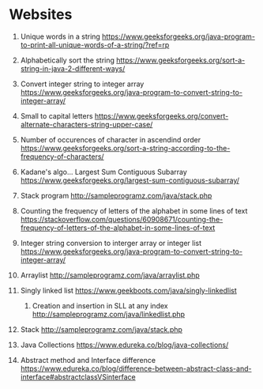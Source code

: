 # Websites


1) Unique words in a string https://www.geeksforgeeks.org/java-program-to-print-all-unique-words-of-a-string/?ref=rp 
2) Alphabetically sort the string https://www.geeksforgeeks.org/sort-a-string-in-java-2-different-ways/
3) Convert integer string to integer array https://www.geeksforgeeks.org/java-program-to-convert-string-to-integer-array/
4) Small to capital letters https://www.geeksforgeeks.org/convert-alternate-characters-string-upper-case/
5) Number of occurences of character in ascendind order https://www.geeksforgeeks.org/sort-a-string-according-to-the-frequency-of-characters/
6) Kadane's algo... Largest Sum Contiguous Subarray https://www.geeksforgeeks.org/largest-sum-contiguous-subarray/
7) Stack program http://sampleprogramz.com/java/stack.php
8) Counting the frequency of letters of the alphabet in some lines of text https://stackoverflow.com/questions/60908671/counting-the-frequency-of-letters-of-the-alphabet-in-some-lines-of-text
9) Integer string conversion to interger array or integer list https://www.geeksforgeeks.org/java-program-to-convert-string-to-integer-array/
10) Arraylist http://sampleprogramz.com/java/arraylist.php
11) Singly linked list https://www.geekboots.com/java/singly-linkedlist
    1. Creation and insertion in SLL at any index http://sampleprogramz.com/java/linkedlist.php

12) Stack http://sampleprogramz.com/java/stack.php
13) Java Collections https://www.edureka.co/blog/java-collections/
14) Abstract method and Interface difference https://www.edureka.co/blog/difference-between-abstract-class-and-interface#abstractclassVSinterface

